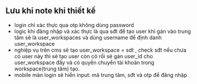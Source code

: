 ## Lưu khi note khi thiết kế
- login chỉ xác thực qua otp không dùng password 
- logic khi đăng nhập và xác thực là qua sđt để tạo user khi gán vào trung tâm sẽ là user_workspaces và dùng username để định danh user_workspace
- nghiệp vụ trên cms sẽ tạo user_workspace = sdt , check sđt nếu chưa có user này thì sẽ tạo user còn có rồi sẽ gán user_id cho user_workspace đấy và có quyền chuyển tài khoản trong workspace(trung tâm) tạo.
- mobile màn login sẽ hiển input: mã trung tâm, sđt và otp để đăng nhập